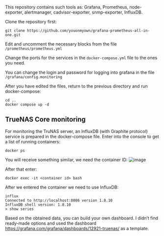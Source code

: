 [//]: # (# grafana-prometheus-all-in-one)

[//]: # (# grafana-prometheus-all-in-one)

This repository contains such tools as:
Grafana, Prometheus, node-exporter, alertmanager, cadvisor-exporter, snmp-exporter, InfluxDB.

Clone the repository first:
```
git clone https://github.com/youonmyown/grafana-prometheus-all-in-one.git
```
Edit and uncomment the necessary blocks from the file `/prometheus/prometheus.yml`

Change the ports for the services in the `docker-compose.yml` file to the ones you need.

You can change the login and password for logging into grafana in the file `/grafana/config.monitoring`

After you have edited the files, return to the previous directory and run docker-compose:
```
cd ..
docker compose up -d
```
## TrueNAS Core monitoring
For monitoring the TruNAS server, an InfluxDB (with Graphite protocol)  service is prepared in the docker-compose file.
Enter into the console to get a list of running containers:
```
docker ps
```
You will receive something similar, we need the container ID:
![image](https://github.com/youonmyown/grafana-prometheus-all-in-one/assets/138362837/8e805bce-94ba-41bf-a12e-34047195f6b8)


After that enter:
```
docker exec -it <container id> bash
```
After we entered the container we need to use InfluxDB:
```
influx
Connected to http://localhost:8086 version 1.8.10
InfluxDB shell version: 1.8.10
> show series
```
Based on the obtained data, you can build your own dashboard. I didn’t find ready-made options and used the dashboard https://grafana.com/grafana/dashboards/12921-truenas/ as a template.


